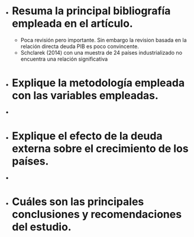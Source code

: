 - # Resuma la principal bibliografía empleada en el artículo.
	- Poca revisión pero importante. Sin embargo la revision basada en la relación directa deuda PIB es poco convincente.
	- Schclarek  (2014) con una muestra de 24 países industrializado no encuentra una relación significativa
- # Explique la metodología empleada con las variables empleadas.
-
- # Explique el efecto de la deuda externa sobre el crecimiento de los países.
-
- # Cuáles son las principales conclusiones y recomendaciones del estudio.